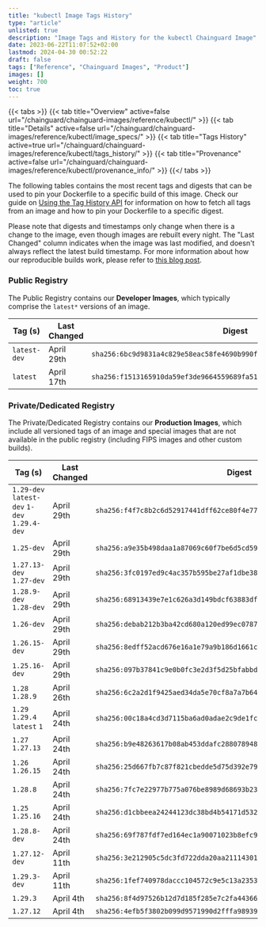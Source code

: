 ```yaml
---
title: "kubectl Image Tags History"
type: "article"
unlisted: true
description: "Image Tags and History for the kubectl Chainguard Image"
date: 2023-06-22T11:07:52+02:00
lastmod: 2024-04-30 00:52:22
draft: false
tags: ["Reference", "Chainguard Images", "Product"]
images: []
weight: 700
toc: true
---
```


{{< tabs >}}
{{< tab title="Overview" active=false url="/chainguard/chainguard-images/reference/kubectl/" >}}
{{< tab title="Details" active=false url="/chainguard/chainguard-images/reference/kubectl/image_specs/" >}}
{{< tab title="Tags History" active=true url="/chainguard/chainguard-images/reference/kubectl/tags_history/" >}}
{{< tab title="Provenance" active=false url="/chainguard/chainguard-images/reference/kubectl/provenance_info/" >}}
{{</ tabs >}}

The following tables contains the most recent tags and digests that can be used to pin your Dockerfile to a specific build of this image. Check our guide on [Using the Tag History API](/chainguard/chainguard-images/using-the-tag-history-api/) for information on how to fetch all tags from an image and how to pin your Dockerfile to a specific digest.

Please note that digests and timestamps only change when there is a change to the image, even though images are rebuilt every night. The "Last Changed" column indicates when the image was last modified, and doesn't always reflect the latest build timestamp. For more information about how our reproducible builds work, please refer to [this blog post](https://www.chainguard.dev/unchained/reproducing-chainguards-reproducible-image-builds).

### Public Registry
The Public Registry contains our **Developer Images**, which typically comprise the `latest*` versions of an image.

| Tag (s)       | Last Changed | Digest                                                                    |
|---------------|--------------|---------------------------------------------------------------------------|
|  `latest-dev` | April 29th   | `sha256:6bc9d9831a4c829e58eac58fe4690b990fae837ac1f30c2378984cbc89b64c10` |
|  `latest`     | April 17th   | `sha256:f1513165910da59ef3de9664559689fa51df43996b00a9dfa9facb5fcfc771cc` |


### Private/Dedicated Registry
The Private/Dedicated Registry contains our **Production Images**, which include all versioned tags of an image and special images that are not available in the public registry (including FIPS images and other custom builds).

| Tag (s)                                       | Last Changed | Digest                                                                    |
|-----------------------------------------------|--------------|---------------------------------------------------------------------------|
|  `1.29-dev` `latest-dev` `1-dev` `1.29.4-dev` | April 29th   | `sha256:f4f7c8b2c6d52917441dff62ce80f4e772fc6fe6db2f8cb937ddc46177089b5b` |
|  `1.25-dev`                                   | April 29th   | `sha256:a9e35b498daa1a87069c60f7be6d5cd595b3e3dedb77b667b0538396e58d15f5` |
|  `1.27.13-dev` `1.27-dev`                     | April 29th   | `sha256:3fc0197ed9c4ac357b595be27af1dbe388c1e88635311ac549def825eda44788` |
|  `1.28.9-dev` `1.28-dev`                      | April 29th   | `sha256:68913439e7e1c626a3d149bdcf63883df00aa88185a9c0b8ef2e21d1b5d594d5` |
|  `1.26-dev`                                   | April 29th   | `sha256:debab212b3ba42cd680a120ed99ec07870f479dcaa9633f44a84cc2485af7fac` |
|  `1.26.15-dev`                                | April 29th   | `sha256:8edff52acd676e16a1e79a9b186d1661c97bc2c0596d5000795938301c0432b5` |
|  `1.25.16-dev`                                | April 29th   | `sha256:097b37841c9e0b0fc3e2d3f5d25bfabbd13ad3b399b551650ae681b18e9fc2e2` |
|  `1.28` `1.28.9`                              | April 26th   | `sha256:6c2a2d1f9425aed34da5e70cf8a7a7b641e79c14fe97aa1fd5585e5abe2ebba3` |
|  `1.29` `1.29.4` `latest` `1`                 | April 24th   | `sha256:00c18a4cd3d7115ba6ad0adae2c9de1fc6e82bc2f98ee8cf4306c5629ebf782f` |
|  `1.27` `1.27.13`                             | April 24th   | `sha256:b9e48263617b08ab453ddafc28807894809bcf628d691f33b5f177b19ef83706` |
|  `1.26` `1.26.15`                             | April 24th   | `sha256:25d667fb7c87f821cbedde5d75d392e79af7ffa8ab0be427d17262a7835a1b84` |
|  `1.28.8`                                     | April 24th   | `sha256:7fc7e22977b775a076be8989d68693b23780c5550ba13287f09cf31e628a86ba` |
|  `1.25` `1.25.16`                             | April 24th   | `sha256:d1cbbeea24244123dc38bd4b54171d5320760ac01b1195199d9379916579f177` |
|  `1.28.8-dev`                                 | April 24th   | `sha256:69f787fdf7ed164ec1a90071023b8efc952cd0e470b3188207c97ca7b52e02a7` |
|  `1.27.12-dev`                                | April 11th   | `sha256:3e212905c5dc3fd722dda20aa21114301fda5da6c3b00db5e8caa6f6bc153ea1` |
|  `1.29.3-dev`                                 | April 11th   | `sha256:1fef740978daccc104572c9e5c13a2353d0085a56f11ba560c422cea667e5796` |
|  `1.29.3`                                     | April 4th    | `sha256:8f4d97526b12d7d185f285e7c2fa44366c5e7b07d4cf08cb26e04b5d828eebbf` |
|  `1.27.12`                                    | April 4th    | `sha256:4efb5f3802b099d9571990d2fffa989392632e0c48c8e9e539310cdbbf8aa227` |


